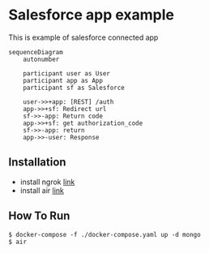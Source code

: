 # Salesforce app example

This is example of salesforce connected app

```mermaid
sequenceDiagram
    autonumber

    participant user as User
    participant app as App
    participant sf as Salesforce

    user->>+app: [REST] /auth
    app->>+sf: Redirect url
    sf->>-app: Return code
    app->>+sf: get authorization_code
    sf->>-app: return
    app->>-user: Response
```

## Installation

- install ngrok [link](https://ngrok.com/docs/getting-started/)
- install air [link](https://github.com/cosmtrek/air)

## How To Run

```
$ docker-compose -f ./docker-compose.yaml up -d mongo
$ air
```
